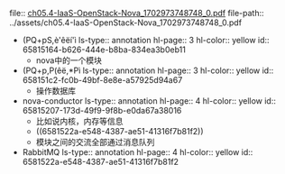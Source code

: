 file:: [ch05.4-IaaS-OpenStack-Nova_1702973748748_0.pdf](../assets/ch05.4-IaaS-OpenStack-Nova_1702973748748_0.pdf)
file-path:: ../assets/ch05.4-IaaS-OpenStack-Nova_1702973748748_0.pdf

- (PQ+pS,è'êëí'ì
  ls-type:: annotation
  hl-page:: 3
  hl-color:: yellow
  id:: 65815164-b626-444e-b8ba-834ea3b0eb11
	- nova中的一个模块
- (PQ+p,P(êë,*Pì
  ls-type:: annotation
  hl-page:: 3
  hl-color:: yellow
  id:: 658151c2-fc0b-49bf-8e8e-a57925d94a67
	- 操作数据库
- nova-conductor
  ls-type:: annotation
  hl-page:: 4
  hl-color:: yellow
  id:: 65815207-173d-49f9-9f8b-e0da67a38016
	- 比如说内核，内存等信息
	- ((6581522a-e548-4387-ae51-41316f7b81f2))
	- 模块之间的交流全部通过消息队列
- RabbitMQ
  ls-type:: annotation
  hl-page:: 4
  hl-color:: yellow
  id:: 6581522a-e548-4387-ae51-41316f7b81f2
